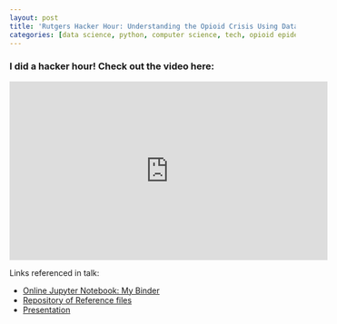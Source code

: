```yaml
---
layout: post
title: 'Rutgers Hacker Hour: Understanding the Opioid Crisis Using Data Science'
categories: [data science, python, computer science, tech, opioid epidemic, software engineering]
---
```


### I did a hacker hour! Check out the video here: 
<iframe width="560" height="315" src="https://www.youtube-nocookie.com/embed/UKX72wkloRE" frameborder="0" allow="accelerometer; autoplay; encrypted-media; gyroscope; picture-in-picture" allowfullscreen></iframe>

Links referenced in talk:
- [Online Jupyter Notebook: My Binder](/jupyter.html)
- [Repository of Reference files](https://github.com/AlexanderGoodkind/dataScienceDemo)
- [Presentation](https://docs.google.com/presentation/d/1wdsI4Eqm3AFxcPko8FeMR4F1sh_2JEc_cA5taYX3VYY/edit?usp=sharing)